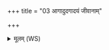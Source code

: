 +++
title = "03 आगादुदगादयं जीवानाम्"

+++
<details><summary>मूलम् (WS)</summary>

आगादुदगादयं जीवानां व्रातमप्यगात् ।  
अभूदु पुत्राणां पिता नृणां च भगवत्तमः ॥ ४ ॥
</details>